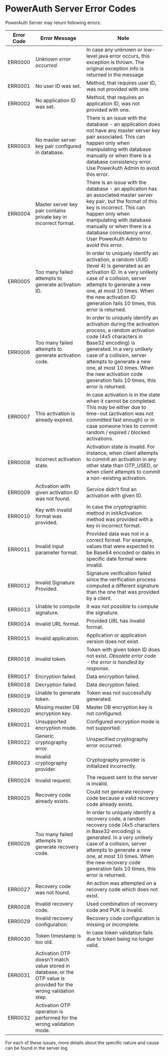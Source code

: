 # PowerAuth Server Error Codes

PowerAuth Server may return following errors:

| Error Code | Error Message | Note |
|------------|---------------|------|
| ERR0000    | _Unknown error occurred._ | In case any unknown or low-level java error occurs, this exception is thrown. The original exception info is returned in the message |
| ERR0001    | No user ID was set. | Method, that requires user ID, was not provided with one. |
| ERR0002    | No application ID was set. | Method, that requires an application ID, was not provided with one. |
| ERR0003    | No master server key pair configured in database. | There is an issue with the database - an application does not have any master server key pair associated. This can happen only when manipulating with database manually or when there is a database consistency error. Use PowerAuth Admin to avoid this error. |
| ERR0004    | Master server key pair contains private key in incorrect format. | There is an issue with the database - an application has an associated master server key pair, but the format of this key is incorrect. This can happen only when manipulating with database manually or when there is a database consistency error. User PowerAuth Admin to avoid this error. |
| ERR0005    | Too many failed attempts to generate activation ID. | In order to uniquely identify an activation, a random UUID (level 4) is generated as an activation ID. In a very unlikely case of a collision, server attempts to generate a new one, at most 10 times. When the new activation ID generation fails 10 times, this error is returned. |
| ERR0006    | Too many failed attempts to generate activation code. | In order to uniquely identify an activation during the activation process, a random activation code (4x5 characters in Base32 encoding) is generated. In a very unlikely case of a collision, server attempts to generate a new one, at most 10 times. When the new activation code generation fails 10 times, this error is returned. |
| ERR0007    | This activation is already expired. | In case activation is in the state when it cannot be completed. This may be either due to time-out (activation was not committed fast enough) or in case someone tries to commit random / expired / blocked activations. |
| ERR0008    | Incorrect activation state. | Activation state is invalid. For instance, when client attempts to commit an activation in any other state than OTP_USED, or when client attempts to commit a non-existing activation. |
| ERR0009    | Activation with given activation ID was not found. | Service didn't find an activation with given ID. |
| ERR0010    | Key with invalid format was provided. | In case the cryptographic method in initActivation method was provided with a key in incorrect format. |
| ERR0011    | Invalid input parameter format. | Provided data was not in a correct format. For example, values that were expected to be Base64 encoded or dates in specific date format were invalid. |
| ERR0012    | Invalid Signature Provided. | Signature verification failed since the verification process computed a different signature than the one that was provided by a client. |
| ERR0013    | Unable to compute signature. | It was not possible to compute the signature. |
| ERR0014    | Invalid URL format. | Provided URL has invalid format. |
| ERR0015    | Invalid application. | Application or application version does not exist. |
| ERR0016    | Invalid token. | Token with given token ID does not exist. _Obsolete error code - the error is handled by response_. |
| ERR0017    | Encryption failed. | Data encryption failed. |
| ERR0018    | Decryption failed. | Data decryption failed. |
| ERR0019    | Unable to generate token. | Token was not successfully generated. |
| ERR0020    | Missing master DB encryption key. | Master DB encryption key is not configured. |
| ERR0021    | Unsupported encryption mode. | Configured encryption mode is not supported. |
| ERR0022    | Generic cryptography error. | Unspecified cryptography error occurred. |
| ERR0023    | Invalid cryptography provider. | Cryptography provider is initialized incorrectly. |
| ERR0024    | Invalid request. | The request sent to the server is invalid. |
| ERR0025    | Recovery code already exists. | Could not generate recovery code because a valid recovery code already exists. |
| ERR0026    | Too many failed attempts to generate recovery code. | In order to uniquely identify a recovery code, a random recovery code (4x5 characters in Base32 encoding) is generated. In a very unlikely case of a collision, server attempts to generate a new one, at most 10 times. When the new recovery code generation fails 10 times, this error is returned. |
| ERR0027    | Recovery code was not found. | An action was attempted on a recovery code which does not exist. |
| ERR0028    | Invalid recovery code. | Used combination of recovery code and PUK is invalid. | 
| ERR0029    | Invalid recovery configuration. | Recovery code configuration is missing or incomplete. |
| ERR0030    | Token timestamp is too old. | In case token validation fails due to token being no longer valid. |
| ERR0031    | Activation OTP doesn't match value stored in database, or the OTP value is provided for the wrong validation step. |
| ERR0032    | Activation OTP operation is performed for the wrong validation mode. |

For each of these issues, more details about the specific nature and cause can be found in the server log.
